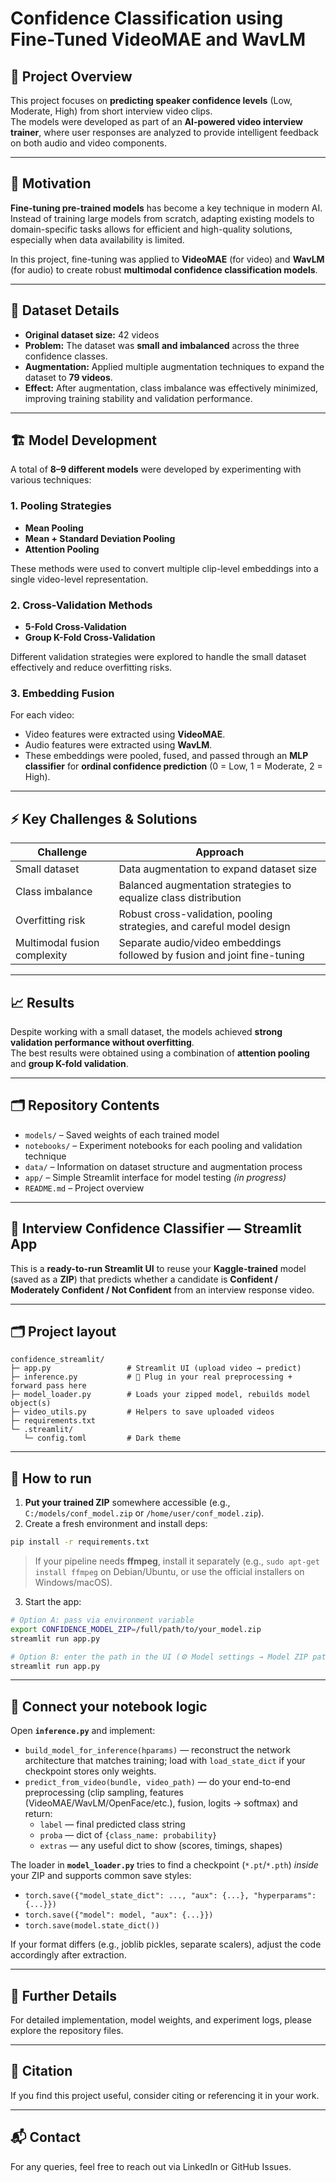 # Confidence Classification using Fine-Tuned VideoMAE and WavLM

## 📌 Project Overview
This project focuses on **predicting speaker confidence levels** (Low, Moderate, High) from short interview video clips.  
The models were developed as part of an **AI-powered video interview trainer**, where user responses are analyzed to provide intelligent feedback on both audio and video components.

---

## 🎯 Motivation
**Fine-tuning pre-trained models** has become a key technique in modern AI.  
Instead of training large models from scratch, adapting existing models to domain-specific tasks allows for efficient and high-quality solutions, especially when data availability is limited.  

In this project, fine-tuning was applied to **VideoMAE** (for video) and **WavLM** (for audio) to create robust **multimodal confidence classification models**.

---

## 🧪 Dataset Details
- **Original dataset size:** 42 videos  
- **Problem:** The dataset was **small and imbalanced** across the three confidence classes.  
- **Augmentation:** Applied multiple augmentation techniques to expand the dataset to **79 videos**.  
- **Effect:** After augmentation, class imbalance was effectively minimized, improving training stability and validation performance.

---

## 🏗️ Model Development
A total of **8–9 different models** were developed by experimenting with various techniques:

### 1. Pooling Strategies
- **Mean Pooling**  
- **Mean + Standard Deviation Pooling**  
- **Attention Pooling**

These methods were used to convert multiple clip-level embeddings into a single video-level representation.

### 2. Cross-Validation Methods
- **5-Fold Cross-Validation**  
- **Group K-Fold Cross-Validation**

Different validation strategies were explored to handle the small dataset effectively and reduce overfitting risks.

### 3. Embedding Fusion
For each video:
- Video features were extracted using **VideoMAE**.  
- Audio features were extracted using **WavLM**.  
- These embeddings were pooled, fused, and passed through an **MLP classifier** for **ordinal confidence prediction** (0 = Low, 1 = Moderate, 2 = High).

---

## ⚡ Key Challenges & Solutions

| **Challenge**                  | **Approach**                                                                 |
|----------------------------------|-------------------------------------------------------------------------------|
| Small dataset                    | Data augmentation to expand dataset size                                     |
| Class imbalance                  | Balanced augmentation strategies to equalize class distribution              |
| Overfitting risk                 | Robust cross-validation, pooling strategies, and careful model design        |
| Multimodal fusion complexity     | Separate audio/video embeddings followed by fusion and joint fine-tuning     |

---

## 📈 Results
Despite working with a small dataset, the models achieved **strong validation performance without overfitting**.  
The best results were obtained using a combination of **attention pooling** and **group K-fold validation**.

---

## 🗂️ Repository Contents
- `models/` – Saved weights of each trained model  
- `notebooks/` – Experiment notebooks for each pooling and validation technique  
- `data/` – Information on dataset structure and augmentation process  
- `app/` – Simple Streamlit interface for model testing *(in progress)*  
- `README.md` – Project overview

---


## 🎥 Interview Confidence Classifier — Streamlit App

This is a **ready-to-run Streamlit UI** to reuse your **Kaggle-trained** model (saved as a **ZIP**) that predicts whether a candidate is **Confident / Moderately Confident / Not Confident** from an interview response video.

---

## 🗂 Project layout

```
confidence_streamlit/
├─ app.py                 # Streamlit UI (upload video → predict)
├─ inference.py           # 🔧 Plug in your real preprocessing + forward pass here
├─ model_loader.py        # Loads your zipped model, rebuilds model object(s)
├─ video_utils.py         # Helpers to save uploaded videos
├─ requirements.txt
└─ .streamlit/
   └─ config.toml         # Dark theme
```

---

## 🚀 How to run

1) **Put your trained ZIP** somewhere accessible (e.g., `C:/models/conf_model.zip` or `/home/user/conf_model.zip`).  
2) Create a fresh environment and install deps:

```bash
pip install -r requirements.txt
```

> If your pipeline needs **ffmpeg**, install it separately (e.g., `sudo apt-get install ffmpeg` on Debian/Ubuntu, or use the official installers on Windows/macOS).

3) Start the app:

```bash
# Option A: pass via environment variable
export CONFIDENCE_MODEL_ZIP=/full/path/to/your_model.zip
streamlit run app.py

# Option B: enter the path in the UI (⚙️ Model settings → Model ZIP path → Load / Reload Model)
streamlit run app.py
```

---

## 🔌 Connect your notebook logic

Open **`inference.py`** and implement:

- `build_model_for_inference(hparams)` — reconstruct the network architecture that matches training; load with `load_state_dict` if your checkpoint stores only weights.
- `predict_from_video(bundle, video_path)` — do your end-to-end preprocessing (clip sampling, features (VideoMAE/WavLM/OpenFace/etc.), fusion, logits → softmax) and return:
  - `label` — final predicted class string
  - `proba` — dict of `{class_name: probability}`
  - `extras` — any useful dict to show (scores, timings, shapes)

The loader in **`model_loader.py`** tries to find a checkpoint (`*.pt`/`*.pth`) *inside* your ZIP and supports common save styles:
- `torch.save({"model_state_dict": ..., "aux": {...}, "hyperparams": {...}})`
- `torch.save({"model": model, "aux": {...}})`
- `torch.save(model.state_dict())`

If your format differs (e.g., joblib pickles, separate scalers), adjust the code accordingly after extraction.

---

## 🔗 Further Details
For detailed implementation, model weights, and experiment logs, please explore the repository files.

---

## 📝 Citation
If you find this project useful, consider citing or referencing it in your work.

---

## 📬 Contact
For any queries, feel free to reach out via LinkedIn or GitHub Issues.

